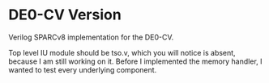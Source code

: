 # DE0-CV Version 

Verilog SPARCv8 implementation for the DE0-CV.

Top level IU module should be tso.v, which you will notice is absent, because I am still working on it. Before I implemented the memory handler, I wanted to test every underlying component.
